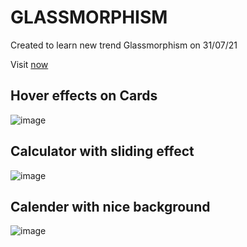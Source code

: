 # GLASSMORPHISM

Created to learn new trend Glassmorphism on 31/07/21 

Visit [now](https://glasseffects.netlify.app/)

## Hover effects on Cards
![image](https://user-images.githubusercontent.com/85540091/171803770-0a164513-71fe-428d-b28d-e6f1726ad0d6.png)

## Calculator with sliding effect
![image](https://user-images.githubusercontent.com/85540091/171803989-4c97a9ba-8cff-4ed6-a35a-cfa8e530bed6.png)

## Calender with nice background
![image](https://user-images.githubusercontent.com/85540091/171803967-78fb2979-f3c1-4a19-bffe-6084cae17b80.png)
